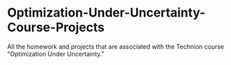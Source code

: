 # Optimization-Under-Uncertainty-Course-Projects
All the homework and projects that are associated with the Technion course "Optimization Under Uncertainty."
